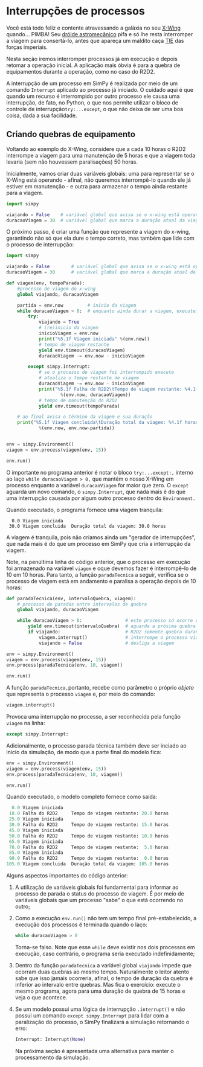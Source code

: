 # Interrupções de processos

Você está todo feliz e contente atravessando a galáxia no seu [X-Wing](https://en.wikipedia.org/wiki/X-wing_fighter) quando... PIMBA! Seu [dróide astromecânico](https://pt.wikipedia.org/wiki/R2-D2) pifa e só lhe resta interromper a viagem para consertá-lo, antes que apareça um maldito caça [TIE](https://en.wikipedia.org/wiki/TIE_fighter) das forças imperiais.

Nesta seção iremos interromper processos já em execução e depois retomar a operação inicial. A aplicação mais óbvia é para a quebra de equipamentos durante a operação, como no caso do R2D2.

A interrupção de um processo em SimPy é realizada por meio de um comando `Interrupt` aplicado ao processo já iniciado. O cuidado aqui é que quando um recurso é interrompido por outro processo ele causa uma interrupção, de fato, no Python, o que nos permite utilizar o bloco de controle de interrupção`try:...except`, o que não deixa de ser uma boa coisa, dada a sua facilidade.

## Criando quebras de equipamento

Voltando ao exemplo do X-Wing, considere que a cada 10 horas o R2D2 interrompe a viagem para uma manutenção de 5 horas e que a viagem toda levaria \(sem não houvessem paralisações\) 50 horas.

Inicialmente, vamos criar duas variáveis globais: uma para representar se o X-Wing está operando - afinal, não queremos interrompê-lo quando ele já estiver em manutenção - e outra para armazenar o tempo ainda restante para a viagem.

```python
import simpy

viajando = False    # variável global que avisa se o x-wing está operando
duracaoViagem = 30  # variável global que marca a duração atual da viagem
```

O próximo passo, é criar uma função que represente a viagem do x-wing, garantindo não só que ela dure o tempo correto, mas também que lide com o processo de interrupção:

```python
import simpy

viajando = False        # variável global que avisa se o x-wing está operando
duracaoViagem = 30      # variável global que marca a duração atual da viagem

def viagem(env, tempoParada):
    #processo de viagem do x-wing
    global viajando, duracaoViagem

    partida = env.now         # início da viagem
    while duracaoViagem > 0:  # enquanto ainda durar a viagem, execute:
        try:
            viajando = True
            # (re)inicio da viagem
            inicioViagem = env.now 
            print("%5.1f Viagem iniciada" %(env.now))
            # tempo de viagem restante
            yield env.timeout(duracaoViagem) 
            duracaoViagem -= env.now - inicioViagem

        except simpy.Interrupt:
            # se o processo de viagem foi interrompido execute
            # atualiza o tempo restante de viagem
            duracaoViagem -= env.now - inicioViagem 
            print("%5.1f Falha do R2D2\tTempo de viagem restante: %4.1f horas" 
                    %(env.now, duracaoViagem))
            # tempo de manutenção do R2D2
            yield env.timeout(tempoParada) 

    # ao final avisa o término da viagem e sua duração
    print("%5.1f Viagem concluida\tDuração total da viagem: %4.1f horas" 
            %(env.now, env.now-partida))


env = simpy.Environment()
viagem = env.process(viagem(env, 15))

env.run()
```

O importante no programa anterior é notar o bloco `try:...except:,` interno ao laço `while duracaoViagem > 0,` que mantém o nosso X-Wing em processo enquanto a variável `duracaoViagem` for maior que zero. O `except` aguarda um novo comando, o `simpy.Interrupt`, que nada mais é do que uma interrupção causada por algum outro processo dentro do `Environment.`

Quando executado, o programa fornece uma viagem tranquila:

```text
  0.0 Viagem iniciada
 30.0 Viagem concluida  Duração total da viagem: 30.0 horas
```

A viagem é tranquila, pois não criamos ainda um "gerador de interrupções", que nada mais é do que um processo em SimPy que cria a interrupção da viagem.

Note, na penúltima linha do código anterior, que o processo em execução foi armazenado na variável `viagem` e oque devemos fazer é interrompê-lo de 10 em 10 horas. Para tanto, a função `paradaTecnica` a seguir, verifica se o processo de viagem está em andamento e paralisa a operação depois de 10 horas:

```python
def paradaTecnica(env, intervaloQuebra, viagem):
    # processo de paradas entre intervalos de quebra
    global viajando, duracaoViagem

    while duracaoViagem > 0:                # este processo só ocorre durante a viagem
        yield env.timeout(intervaloQuebra)  # aguarda a próxima quebra do R2D2
        if viajando:                        # R2D2 somente quebra durante a viagem
            viagem.interrupt()              # interrompe o processo viagem
            viajando = False                # desliga a viagem 

env = simpy.Environment()
viagem = env.process(viagem(env, 15))
env.process(paradaTecnica(env, 10, viagem))

env.run()
```

A função `paradaTecnica,`portanto, recebe como parâmetro o próprio _objeto_ que representa o processo `viagem` e, por meio do comando:

```python
viagem.interrupt()
```

Provoca uma interrupção no processo, a ser reconhecida pela função `viagem` na linha:

```python
except simpy.Interrupt:
```

Adicionalmente, o processo parada técnica também deve ser inciado ao início da simulação, de modo que a parte final do modelo fica:

```python
env = simpy.Environment()
viagem = env.process(viagem(env, 15))
env.process(paradaTecnica(env, 10, viagem))

env.run()
```

Quando executado, o modelo completo fornece como saída:

```python
  0.0 Viagem iniciada
 10.0 Falha do R2D2     Tempo de viagem restante: 20.0 horas
 25.0 Viagem iniciada
 30.0 Falha do R2D2     Tempo de viagem restante: 15.0 horas
 45.0 Viagem iniciada
 50.0 Falha do R2D2     Tempo de viagem restante: 10.0 horas
 65.0 Viagem iniciada
 70.0 Falha do R2D2     Tempo de viagem restante:  5.0 horas
 85.0 Viagem iniciada
 90.0 Falha do R2D2     Tempo de viagem restante:  0.0 horas
105.0 Viagem concluida  Duração total da viagem: 105.0 horas
```

Alguns aspectos importantes do código anterior:

1. A utilização de variáveis globais foi fundamental para informar ao processo de parada o status do processo de viagem. É por meio de variáveis globais que um processo "sabe" o que está ocorrendo no outro;
2. Como a execução `env.run()` não tem um tempo final pré-estabelecido, a execução dos processos é terminada quando o laço:

   ```python
   while duracaoViagem > 0
   ```

   Torna-se falso. Note que esse `while` deve existir nos dois processos em execução, caso contrário, o programa seria executado indefinidamente;

3. Dentro da função `paradaTecnica` a variável global `viajando` impede que ocorram duas quebras ao mesmo tempo. Naturalmente o leitor atento sabe que isso jamais ocorreria, afinal, o tempo de duração da quebra é inferior ao intervalo entre quebras. Mas fica o exercício: execute o mesmo programa, agora para uma duração de quebra de 15 horas e veja o que acontece.
4. Se um modelo possui uma lógica de interrupção `.interrupt()` e não possui um comando `except simpy.Interrupt` para lidar com a paralização do processo, o SimPy finalizará a simulação retornando o erro:

   ```python
   Interrupt: Interrupt(None)
   ```

   Na próxima seção é apresentada uma alternativa para manter o processamento da simulação.

